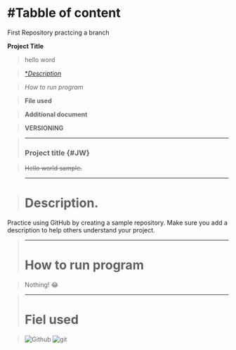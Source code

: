 # #Tabble of content
First Repository
practcing a branch


**Project Title**
>hello word

>[**Description*](https://github.com/Junwlu/hello_world1/edit/main/README.md)

>*How to run program*

>**File used**

>**Additional document**

>**VERSIONING**

>---
>### Project title {#JW}

>~~Hello world sample.~~

>---

># Description.
Practice using GitHub by creating a sample repository. Make sure you add a description to help others understand your project.
>---
># How to run program

>Nothing! :joy:

>---
># Fiel used

>![Github](git.png)
>![git](https://github.com/Junwlu/hello_world1/assets/157866986/33b6ad80-d382-41f7-8a7a-55064aefd950)
